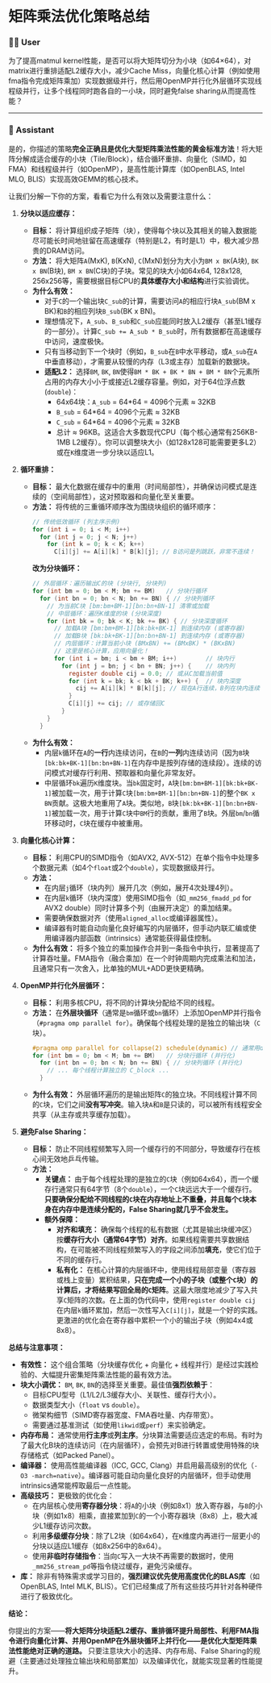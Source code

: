 # 矩阵乘法优化策略总结

### 🧑‍💻 User

为了提高matmul kernel性能，是否可以将大矩阵切分为小块（如64×64），对matrix进行重排适配L2缓存大小，减少Cache Miss，向量化核心计算（例如使用fma指令完成矩阵乘加）实现数据级并行，然后用OpenMP并行化外层循环实现线程级并行，让多个线程同时跑各自的一小块，同时避免false sharing从而提高性能？

---

### 🤖 Assistant

是的，你描述的策略**完全正确且是优化大型矩阵乘法性能的黄金标准方法**！将大矩阵分解成适合缓存的小块（Tile/Block），结合循环重排、向量化（SIMD，如FMA）和线程级并行（如OpenMP），是高性能计算库（如OpenBLAS, Intel MLO, BLIS）实现高效GEMM的核心技术。

让我们分解一下你的方案，看看它为什么有效以及需要注意什么：

1.  **分块以适应缓存：**
    *   **目标：** 将计算组织成子矩阵（块），使得每个块以及其相关的输入数据能尽可能长时间地驻留在高速缓存（特别是L2，有时是L1）中，极大减少昂贵的DRAM访问。
    *   **方法：** 将大矩阵`A`(MxK), `B`(KxN), `C`(MxN)划分为大小为`BM x BK`(A块), `BK x BN`(B块), `BM x BN`(C块)的子块。常见的块大小如64x64, 128x128, 256x256等，需要根据目标CPU的**具体缓存大小和结构**进行实验调优。
    *   **为什么有效：**
        *   对于`C`的一个输出块`C_sub`的计算，需要访问`A`的相应行块`A_sub`(BM x BK)和`B`的相应列块`B_sub`(BK x BN)。
        *   理想情况下，`A_sub`、`B_sub`和`C_sub`应能同时放入L2缓存（甚至L1缓存的一部分）。计算`C_sub += A_sub * B_sub`时，所有数据都在高速缓存中访问，速度极快。
        *   只有当移动到下一个块时（例如，`B_sub`在`B`中水平移动，或`A_sub`在`A`中垂直移动），才需要从较慢的内存（L3或主存）加载新的数据块。
        *   **适配L2：** 选择`BM`, `BK`, `BN`使得`BM * BK + BK * BN + BM * BN`个元素所占用的内存大小小于或接近L2缓存容量。例如，对于64位浮点数(`double`)：
            *   64x64块：`A_sub` = 64*64 = 4096个元素 ≈ 32KB
            *   `B_sub` = 64*64 = 4096个元素 ≈ 32KB
            *   `C_sub` = 64*64 = 4096个元素 ≈ 32KB
            *   总计 ≈ 96KB。这适合大多数现代CPU（每个核心通常有256KB-1MB L2缓存）。你可以调整块大小（如128x128可能需要更多L2）或在`K`维度进一步分块以适应L1。

2.  **循环重排：**
    *   **目标：** 最大化数据在缓存中的重用（时间局部性），并确保访问模式是连续的（空间局部性），这对预取器和向量化至关重要。
    *   **方法：** 将传统的三重循环顺序改为围绕块组织的循环顺序：
        ```c
        // 传统低效循环 (列主序示例)
        for (int i = 0; i < M; i++)
          for (int j = 0; j < N; j++)
            for (int k = 0; k < K; k++)
              C[i][j] += A[i][k] * B[k][j]; // B访问是列跳跃，非常不连续！
        ```
        **改为分块循环：**
        ```c
        // 外层循环：遍历输出C的块 (分块行, 分块列)
        for (int bm = 0; bm < M; bm += BM)   // 分块行循环
          for (int bn = 0; bn < N; bn += BN) { // 分块列循环
            // 为当前C块 [bm:bm+BM-1][bn:bn+BN-1] 清零或加载
            // 中层循环：遍历K维度的块 (分块深度)
            for (int bk = 0; bk < K; bk += BK) { // 分块深度循环
              // 加载A块 [bm:bm+BM-1][bk:bk+BK-1] 到连续内存 (或寄存器)
              // 加载B块 [bk:bk+BK-1][bn:bn+BN-1] 到连续内存 (或寄存器)
              // 内层循环：计算当前小块 (BMxBN) += (BMxBK) * (BKxBN)
              // 这里是核心计算，应用向量化！
              for (int i = bm; i < bm + BM; i++)        // 块内行
                for (int j = bn; j < bn + BN; j++) {    // 块内列
                  register double cij = 0.0; // 或从C加载当前值
                  for (int k = bk; k < bk + BK; k++) {  // 块内深度
                    cij += A[i][k] * B[k][j]; // 现在A行连续，B列在块内连续
                  }
                  C[i][j] += cij; // 或存储回C
                }
            }
          }
        ```
    *   **为什么有效：**
        *   内层`k`循环在`A`的**一行**内连续访问，在`B`的**一列**内连续访问（因为`B`块`[bk:bk+BK-1][bn:bn+BN-1]`在内存中是按列存储的连续段）。连续的访问模式对缓存行利用、预取器和向量化非常友好。
        *   中层循环`bk`遍历`K`维度块。当`bk`固定时，`A`块`[bm:bm+BM-1][bk:bk+BK-1]`被加载一次，用于计算`C`块`[bm:bm+BM-1][bn:bn+BN-1]`的整个`BK x BN`贡献。这极大地重用了`A`块。类似地，`B`块`[bk:bk+BK-1][bn:bn+BN-1]`被加载一次，用于计算`C`块中`BM`行的贡献，重用了`B`块。外层`bm`/`bn`循环移动时，`C`块在缓存中被重用。

3.  **向量化核心计算：**
    *   **目标：** 利用CPU的SIMD指令（如AVX2, AVX-512）在单个指令中处理多个数据元素（如4个`float`或2个`double`），实现数据级并行。
    *   **方法：**
        *   在内层`j`循环（块内列）展开几次（例如，展开4次处理4列）。
        *   在内层`k`循环（块内深度）使用SIMD指令（如`_mm256_fmadd_pd` for AVX2 double）同时计算多个列（由展开决定）的乘加结果。
        *   需要确保数据对齐（使用`aligned_alloc`或编译器属性）。
        *   编译器有时能自动向量化良好编写的内层循环，但手动内联汇编或使用编译器内部函数（intrinsics）通常能获得最佳控制。
    *   **为什么有效：** 将多个独立的乘加操作合并到一条指令中执行，显著提高了计算吞吐量。FMA指令（融合乘加）在一个时钟周期内完成乘法和加法，且通常只有一次舍入，比单独的MUL+ADD更快更精确。

4.  **OpenMP并行化外层循环：**
    *   **目标：** 利用多核CPU，将不同的计算块分配给不同的线程。
    *   **方法：** 在**外层块循环**（通常是`bm`循环或`bn`循环）上添加OpenMP并行指令（`#pragma omp parallel for`）。确保每个线程处理的是独立的输出块（`C`块）。
        ```c
        #pragma omp parallel for collapse(2) schedule(dynamic) // 通常用dynamic调度负载均衡
        for (int bm = 0; bm < M; bm += BM)   // 分块行循环 (并行化)
          for (int bn = 0; bn < N; bn += BN) { // 分块列循环 (并行化)
            // ... 每个线程计算独立的 C_block ...
          }
        ```
    *   **为什么有效：** 外层循环遍历的是输出矩阵`C`的独立块。不同线程计算不同的`C`块，它们之间**没有写冲突**。输入块`A`和`B`是只读的，可以被所有线程安全共享（从主存或共享缓存加载）。

5.  **避免False Sharing：**
    *   **目标：** 防止不同线程频繁写入同一个缓存行的不同部分，导致缓存行在核心间无效地乒乓传输。
    *   **方法：**
        *   **关键点：** 由于每个线程处理的是独立的`C`块（例如64x64），而一个缓存行通常只有64字节（8个`double`），一个`C`块远远大于一个缓存行。**只要确保分配给不同线程的`C`块在内存地址上不重叠，并且每个`C`块本身在内存中是连续分配的，False Sharing就几乎不会发生。**
        *   **额外保障：**
            *   **对齐和填充：** 确保每个线程的私有数据（尤其是输出块缓冲区）按**缓存行大小（通常64字节）对齐**。如果线程需要共享数据结构，在可能被不同线程频繁写入的字段之间添加**填充**，使它们位于不同的缓存行。
            *   **私有化：** 在核心计算的内层循环中，使用线程局部变量（寄存器或栈上变量）累积结果，**只在完成一个小的子块（或整个`C`块）的计算后，才将结果写回全局的`C`矩阵**。这最大限度地减少了写入共享`C`矩阵的次数。在上面的伪代码中，使用`register double cij`在内层`k`循环累加，然后一次性写入`C[i][j]`，就是一个好的实践。更激进的优化会在寄存器中累积一个小的输出子块（例如4x4或8x8）。

**总结与注意事项：**

*   **有效性：** 这个组合策略（分块缓存优化 + 向量化 + 线程并行）是经过实践检验的、大幅提升密集矩阵乘法性能的最有效方法。
*   **块大小调优：** `BM`, `BK`, `BN`的选择至关重要。最佳值**强烈依赖于**：
    *   目标CPU型号（L1/L2/L3缓存大小、关联性、缓存行大小）。
    *   数据类型大小（`float` vs `double`）。
    *   微架构细节（SIMD寄存器宽度、FMA吞吐量、内存带宽）。
    *   需要通过基准测试（如使用`likwid`或`perf`）来实验确定。
*   **内存布局：** 通常使用**行主序**或**列主序**。分块算法需要适应选定的布局。有时为了最大化B块的连续访问（在内层循环），会预先对B进行转置或使用特殊的块存储格式（如Packed Panel）。
*   **编译器：** 使用高性能编译器（ICC, GCC, Clang）并启用最高级别的优化（`-O3 -march=native`）。编译器可能自动向量化良好的内层循环，但手动使用intrinsics通常能榨取最后一点性能。
*   **高级技巧：** 更极致的优化会：
    *   在内层核心使用**寄存器分块**：将`A`的小块（例如8x1）放入寄存器，与`B`的小块（例如1x8）相乘，直接累加到`C`的一个小寄存器块（8x8）上，极大减少L1缓存访问次数。
    *   利用**多级缓存分块**：除了L2块（如64x64），在`K`维度内再进行一层更小的分块以适应L1缓存（如8x256中的8x64）。
    *   使用**非临时存储指令**：当向`C`写入一大块不再需要的数据时，使用`_mm256_stream_pd`等指令绕过缓存，避免污染缓存。
*   **库：** 除非有特殊需求或学习目的，**强烈建议优先使用高度优化的BLAS库**（如OpenBLAS, Intel MLK, BLIS）。它们已经集成了所有这些技巧并针对各种硬件进行了极致优化。

**结论：**

你提出的方案——**将大矩阵分块适配L2缓存、重排循环提升局部性、利用FMA指令进行向量化计算、并用OpenMP在外层块循环上并行化——是优化大型矩阵乘法性能绝对正确的道路。** 只要注意块大小的选择、内存布局、False Sharing的规避（主要通过处理独立输出块和局部累加）以及编译优化，就能实现显著的性能提升。